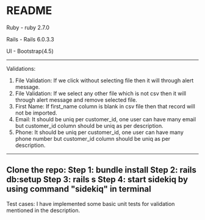 # README

Ruby - ruby 2.7.0

Rails - Rails 6.0.3.3

UI - Bootstrap(4.5)

----
Validations:
1) File Validation: If we click without selecting file then it will through alert message.
2) File Validation: If we select any other file which is not csv then it will through alert message and remove selected file.
3) First Name: If first_name column is blank in csv file then that record will not be imported.
4) Email: It should be uniq per customer_id, one user can have many email but customer_id column should be uniq as per description.
5) Phone: It should be uniq per customer_id, one user can have many phone number but customer_id column should be uniq as per description.

----
Clone the repo:
Step 1: bundle install
Step 2: rails db:setup
Step 3: rails s
Step 4: start sidekiq by using command "sidekiq" in terminal
----

Test cases: I have implemented some basic unit tests for validation mentioned in the description.